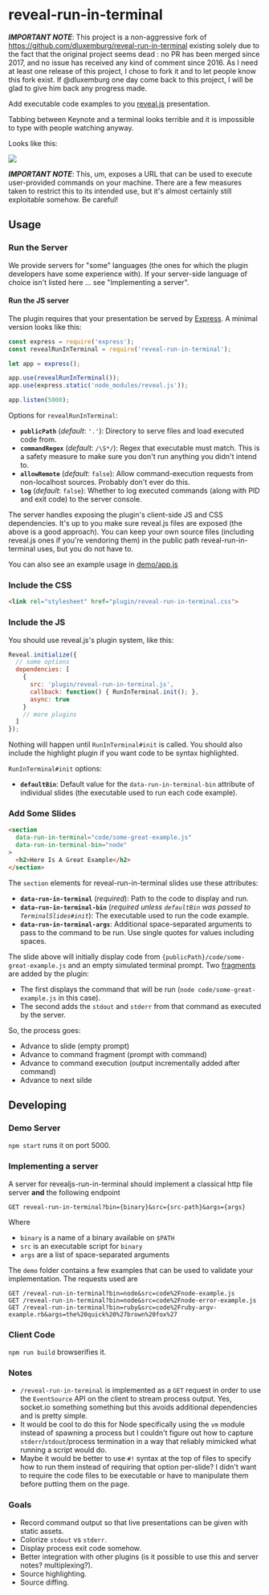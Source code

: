 # reveal-run-in-terminal

_**IMPORTANT NOTE**_: This project is a non-aggressive fork of https://github.com/dluxemburg/reveal-run-in-terminal existing solely due to the fact that the original project seems dead : no PR has been merged since 2017, and no issue has received any kind of comment since 2016. As I need at least one release of this project, I chose to fork it and to let people know this fork exist. If @dluxemburg one day come back to this project, I will be glad to give him back any progress made.

Add executable code examples to you [reveal.js](https://github.com/hakimel/reveal.js/#revealjs) presentation.

Tabbing between Keynote and a terminal looks terrible and it is impossible to type with people watching anyway.

Looks like this:

![](https://github.com/dluxemburg/reveal-run-in-terminal/blob/master/demo.gif?raw=true&v=2)

_**IMPORTANT NOTE**_: This, um, exposes a URL that can be used to execute user-provided commands on your machine. There are a few measures taken to restrict this to its intended use, but it's almost certainly still exploitable somehow. Be careful!

## Usage

### Run the Server

We provide servers for "some" languages (the ones for which the plugin developers have some experience with).
If your server-side language of choice isn't listed here ... see "Implementing a server".

#### Run the JS server
The plugin requires that your presentation be served by [Express](https://expressjs.com/). A minimal version looks like this:

```javascript
const express = require('express');
const revealRunInTerminal = require('reveal-run-in-terminal');

let app = express();

app.use(revealRunInTerminal());
app.use(express.static('node_modules/reveal.js'));

app.listen(5000);
```

Options for `revealRunInTerminal`:

- **`publicPath`** (_default_: `'.'`): Directory to serve files and load executed code from.
- **`commandRegex`** (_default_: `/\S*/`): Regex that executable must match. This is a safety measure to make sure you don't run anything you didn't intend to.
- **`allowRemote`** (_default_: `false`): Allow command-execution requests from non-localhost sources. Probably don't ever do this.
- **`log`** (_default_: `false`): Whether to log executed commands (along with PID and exit code) to the server console.

The server handles exposing the plugin's client-side JS and CSS dependencies. It's up to you make sure reveal.js files are exposed (the above is a good approach). You can keep your own source files (including reveal.js ones if you're vendoring them) in the public path reveal-run-in-terminal uses, but you do not have to.

You can also see an example usage in [demo/app.js](demo/app.js)

### Include the CSS

```html
<link rel="stylesheet" href="plugin/reveal-run-in-terminal.css">
```

### Include the JS

You should use reveal.js's plugin system, like this:

```javascript
Reveal.initialize({
  // some options
  dependencies: [
    {
      src: 'plugin/reveal-run-in-terminal.js',
      callback: function() { RunInTerminal.init(); },
      async: true
    }
    // more plugins
  ]
});
```

Nothing will happen until `RunInTerminal#init` is called. You should also include the highlight plugin if you want code to be syntax highlighted.

`RunInTerminal#init` options:

- **`defaultBin`**: Default value for the `data-run-in-terminal-bin` attribute of individual slides (the executable used to run each code example).

### Add Some Slides

```html
<section
  data-run-in-terminal="code/some-great-example.js"
  data-run-in-terminal-bin="node"
>
  <h2>Here Is A Great Example</h2>
</section>
```

The `section` elements for reveal-run-in-terminal slides use these attributes:

- **`data-run-in-terminal`** (_required_): Path to the code to display and run.
- **`data-run-in-terminal-bin`** (_required unless `defaultBin` was passed to `TerminalSlides#init`_): The executable used to run the code example.
- **`data-run-in-terminal-args`**: Additional space-separated arguments to pass to the command to be run. Use single quotes for values including spaces.

The slide above will initially display code from `{publicPath}/code/some-great-example.js` and an empty simulated terminal prompt. Two [fragments](https://github.com/hakimel/reveal.js/#fragments) are added by the plugin:

- The first displays the command that will be run (`node code/some-great-example.js` in this case).
- The second adds the `stdout` and `stderr` from that command as executed by the server.

So, the process goes:

- Advance to slide (empty prompt)
- Advance to command fragment (prompt with command)
- Advance to command execution (output incrementally added after command)
- Advance to next silde

## Developing

### Demo Server

`npm start` runs it on port 5000.

### Implementing a server
A server for revealjs-run-in-terminal should implement a classical http file server **and** the following endpoint

    GET reveal-run-in-terminal?bin={binary}&src={src-path}&args={args}

Where

* `binary` is a name of a binary available on `$PATH`
* `src` is an executable script for `binary`
* `args` are a list of space-separated arguments

The `demo` folder contains a few examples that can be used to validate your implementation.
The requests used are

    GET /reveal-run-in-terminal?bin=node&src=code%2Fnode-example.js
    GET /reveal-run-in-terminal?bin=node&src=code%2Fnode-error-example.js
    GET /reveal-run-in-terminal?bin=ruby&src=code%2Fruby-argv-example.rb&args=the%20quick%20%27brown%20fox%27

### Client Code

`npm run build` browserifies it.

### Notes

- `/reveal-run-in-terminal` is implemented as a `GET` request in order to use the `EventSource` API on the client to stream process output. Yes, socket.io something something but this avoids additional dependencies and is pretty simple.
- It would be cool to do this for Node specifically using the `vm` module instead of spawning a process but I couldn't figure out how to capture `stderr`/`stdout`/process termination in a way that reliably mimicked what running a script would do.
- Maybe it would be better to use `#!` syntax at the top of files to specify how to run them instead of requiring that option per-slide? I didn't want to require the code files to be executable or have to manipulate them before putting them on the page.

### Goals

- Record command output so that live presentations can be given with static assets.
- Colorize `stdout` vs `stderr`.
- Display process exit code somehow.
- Better integration with other plugins (is it possible to use this and server notes? multiplexing?).
- Source highlighting.
- Source diffing.

